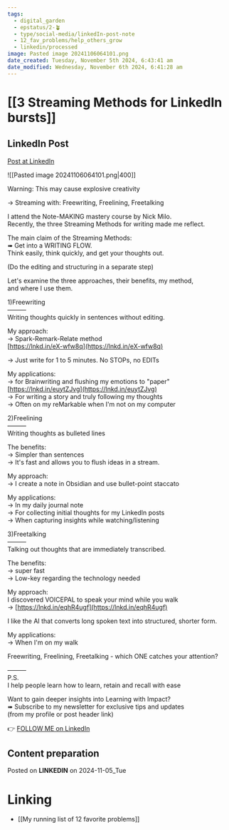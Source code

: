 ```yaml
---
tags:
  - digital_garden
  - epstatus/2-🪴
  - type/social-media/linkedIn-post-note
  - 12_fav_problems/help_others_grow
  - linkedin/processed
image: Pasted image 20241106064101.png
date_created: Tuesday, November 5th 2024, 6:43:41 am
date_modified: Wednesday, November 6th 2024, 6:41:28 am
---
```

# [[3 Streaming Methods for LinkedIn bursts]]
## LinkedIn Post
[Post at LinkedIn](https://www.linkedin.com/posts/sebastiankamilli_warning-this-may-cause-explosive-creativity-activity-7259459523021565952-x7u1?utm_source=share&utm_medium=member_desktop)

![[Pasted image 20241106064101.png|400]]  

Warning: This may cause explosive creativity  
  
→ Streaming with: Freewriting, Freelining, Freetalking  
  
  
I attend the Note-MAKING mastery course by Nick Milo.  
Recently, the three Streaming Methods for writing made me reflect.  
  
The main claim of the Streaming Methods:  
➠ Get into a WRITING FLOW.  
Think easily, think quickly, and get your thoughts out.  
  
(Do the editing and structuring in a separate step)  
  
Let's examine the three approaches, their benefits, my method,  
and where I use them.  
  
1)Freewriting  
———  
Writing thoughts quickly in sentences without editing.  
  
My approach:  
→ Spark-Remark-Relate method  
[https://lnkd.in/eX-wfw8q](https://lnkd.in/eX-wfw8q)  
  
→ Just write for 1 to 5 minutes. No STOPs, no EDITs  
  
My applications:  
→ for Brainwriting and flushing my emotions to "paper"  
[https://lnkd.in/euytZJvg](https://lnkd.in/euytZJvg)  
→ For writing a story and truly following my thoughts  
→ Often on my reMarkable when I'm not on my computer  
  
2)Freelining  
———  
Writing thoughts as bulleted lines  
  
The benefits:  
→ Simpler than sentences  
→ It's fast and allows you to flush ideas in a stream.  
  
My approach:  
→ I create a note in Obsidian and use bullet-point staccato  
  
My applications:  
→ In my daily journal note  
→ For collecting initial thoughts for my LinkedIn posts  
→ When capturing insights while watching/listening  
  
3)Freetalking  
———  
Talking out thoughts that are immediately transcribed.  
  
The benefits:  
→ super fast  
→ Low-key regarding the technology needed  
  
My approach:  
I discovered VOICEPAL to speak your mind while you walk  
→ [https://lnkd.in/eqhR4ugf](https://lnkd.in/eqhR4ugf)  
  
I like the AI that converts long spoken text into structured, shorter form.  
  
My applications:  
→ When I'm on my walk  
  
  
Freewriting, Freelining, Freetalking - which ONE catches your attention?  
  
  
———  
P.S.  
I help people learn how to learn, retain and recall with ease  
  
Want to gain deeper insights into Learning with Impact?  
➠ Subscribe to my newsletter for exclusive tips and updates  
(from my profile or post header link)


👉 [FOLLOW ME on LinkedIn](https://www.linkedin.com/comm/mynetwork/discovery-see-all?usecase=PEOPLE_FOLLOWS&followMember=sebastiankamilli)

## Content preparation


Posted on **LINKEDIN** on 2024-11-05_Tue
# Linking
+ [[My running list of 12 favorite problems]]